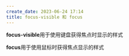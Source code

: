 ```yaml
---
create_date: 2023-06-24 17:14
title: focus-visible 和 focus
---
```


**focus-visible**用于使用键盘获得焦点时显示的样式

**focus**用于使用鼠标时获得焦点显示的样式